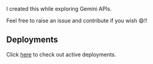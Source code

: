 I created this while exploring Gemini APIs.

Feel free to raise an issue and contribute if you wish 😄!!


## Deployments
Click [here](https://quick-ai.netlify.app/) to check out active deployments.   